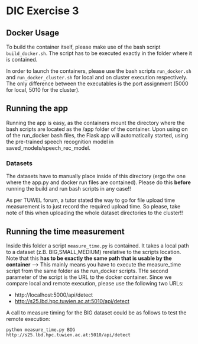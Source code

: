 # DIC Exercise 3
## Docker Usage
To build the container itself, please make use of the bash script ``` build_docker.sh```.
The script has to be executed exactly in the folder where it is contained.

In order to launch the containers, please use the bash scripts
```run_docker.sh``` and ```run_docker_cluster.sh``` for local and
on cluster execution respectively. The only difference between the executables
is the port assignment (5000 for local, 5010 for the cluster).

## Running the app

Running the app is easy, as the containers mount the directory where the bash scripts are located
as the /app folder of the container. Upon using on of the run_docker bash files, the Flask app
will automatically started, using the pre-trained speech recognition model in saved_models/speech_rec_model.

### Datasets
The datasets have to manually place inside of this directory (ergo the one where the app.py and docker run files are
 contained). Please do this **before** running the build and run bash scripts in any case!!

As per TUWEL forum, a tutor stated the way to go for file upload time measurement is to just record the required upload
time. So please, take note of this when uploading the whole dataset directories to the cluster!!

## Running the time measurement

Inside this folder a script ```measure_time.py``` is contained. It takes a local path to a dataset (z.B. BIG,SMALL,MEDIUM) rerelative to the scripts location. Note that this **has to be exactly the same path that is usable by the container** -->
This mainly means you have to execute the measure_time script from the same folder as the run_docker scripts. 
THe second parameter of the script is the URL to the docker container. Since we compare local and remote execution, please
use the following two URLs:
* http://localhost:5000/api/detect
* http://s25.lbd.hpc.tuwien.ac.at:5010/api/detect

A call to measure timing for the BIG dataset could be as follows to test the remote execution:

```python measure_time.py BIG http://s25.lbd.hpc.tuwien.ac.at:5010/api/detect```
